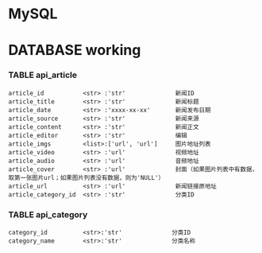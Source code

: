 # MySQL
# DATABASE working
### TABLE api_article
    article_id           <str> :'str'              新闻ID
    article_title        <str> :'str'              新闻标题
    article_date         <str> :'xxxx-xx-xx'       新闻发布日期
    article_source       <str> :'str'              新闻来源
    article_content      <str> :'str'              新闻正文
    article_editor       <str> :'str'              编辑
    article_imgs         <list>:['url', 'url']     图片地址列表
    article_video        <str> :'url'              视频地址
    article_audio        <str> :'url'              音频地址
    article_cover        <str> :'url'              封面（如果图片列表中有数据，取第一张图片url；如果图片列表没有数据，则为'NULL'）
    article_url          <str> :'url'              新闻链接原地址
    article_category_id  <str> :'str'              分类ID
### TABLE api_category
    category_id          <str>:'str'              分类ID
    category_name        <str>:'str'              分类名称
